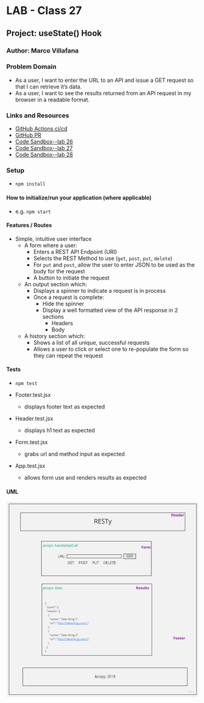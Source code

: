 # LAB - Class 27

## Project: useState() Hook

### Author: Marco Villafana

### Problem Domain  

+ As a user, I want to enter the URL to an API and issue a GET request so that I can retrieve it’s data.
+ As a user, I want to see the results returned from an API request in my browser in a readable format.

### Links and Resources

+ [GitHub Actions ci/cd](https://github.com/villafanam/resty/actions)
+ [GitHub PR](https://github.com/villafanam/resty/pull/7)
+ [Code Sandbox--lab 26](https://codesandbox.io/p/github/villafanam/resty/base?file=%2FREADME.md&workspace=%257B%2522activeFileId%2522%253A%2522clfhlrzh00004g5jw5ltteyuw%2522%252C%2522openFiles%2522%253A%255B%255D%252C%2522sidebarPanel%2522%253A%2522EXPLORER%2522%252C%2522gitSidebarPanel%2522%253A%2522COMMIT%2522%252C%2522spaces%2522%253A%257B%2522clfka9waf00n0356iho5tm627%2522%253A%257B%2522key%2522%253A%2522clfka9waf00n0356iho5tm627%2522%252C%2522name%2522%253A%2522Default%2522%252C%2522devtools%2522%253A%255B%257B%2522key%2522%253A%2522clfka9waf00n1356iz4peodem%2522%252C%2522type%2522%253A%2522PROJECT_SETUP%2522%252C%2522isMinimized%2522%253Afalse%257D%252C%257B%2522type%2522%253A%2522PREVIEW%2522%252C%2522taskId%2522%253A%2522start%2522%252C%2522port%2522%253A3000%252C%2522key%2522%253A%2522clfka9waf00n2356i41zzt5yt%2522%252C%2522isMinimized%2522%253Afalse%257D%255D%257D%257D%252C%2522currentSpace%2522%253A%2522clfka9waf00n0356iho5tm627%2522%252C%2522spacesOrder%2522%253A%255B%2522clfka9waf00n0356iho5tm627%2522%255D%252C%2522hideCodeEditor%2522%253Afalse%257D)
+ [Code Sandbox--lab 27](https://codesandbox.io/p/github/villafanam/resty/useState?file=%2FREADME.md&workspace=%257B%2522activeFileId%2522%253A%2522clfhlrzh00004g5jw5ltteyuw%2522%252C%2522openFiles%2522%253A%255B%255D%252C%2522sidebarPanel%2522%253A%2522EXPLORER%2522%252C%2522gitSidebarPanel%2522%253A%2522COMMIT%2522%252C%2522spaces%2522%253A%257B%2522clfiywfml00pn356jyqxjeskn%2522%253A%257B%2522key%2522%253A%2522clfiywfml00pn356jyqxjeskn%2522%252C%2522name%2522%253A%2522Default%2522%252C%2522devtools%2522%253A%255B%257B%2522key%2522%253A%2522clfkab7ij012k356iyms5ffsw%2522%252C%2522type%2522%253A%2522PROJECT_SETUP%2522%252C%2522isMinimized%2522%253Afalse%257D%252C%257B%2522type%2522%253A%2522PREVIEW%2522%252C%2522taskId%2522%253A%2522start%2522%252C%2522port%2522%253A3000%252C%2522key%2522%253A%2522clfka9rek00k4356i15x93ovm%2522%252C%2522isMinimized%2522%253Afalse%257D%252C%257B%2522type%2522%253A%2522TASK_LOG%2522%252C%2522taskId%2522%253A%2522start%2522%252C%2522key%2522%253A%2522clfka9ofy00eb356ilr31i8lt%2522%252C%2522isMinimized%2522%253Afalse%257D%255D%257D%257D%252C%2522currentSpace%2522%253A%2522clfiywfml00pn356jyqxjeskn%2522%252C%2522spacesOrder%2522%253A%255B%2522clfiywfml00pn356jyqxjeskn%2522%255D%252C%2522hideCodeEditor%2522%253Afalse%257D)
+ [Code Sandbox--lab 28](https://codesandbox.io/p/github/villafanam/resty/lifecycle?file=%2FREADME.md&selection=%5B%7B%22endColumn%22%3A1%2C%22endLineNumber%22%3A29%2C%22startColumn%22%3A1%2C%22startLineNumber%22%3A29%7D%5D&workspace=%257B%2522activeFileId%2522%253A%2522clfhlrzh00004g5jw5ltteyuw%2522%252C%2522openFiles%2522%253A%255B%255D%252C%2522sidebarPanel%2522%253A%2522EXPLORER%2522%252C%2522gitSidebarPanel%2522%253A%2522COMMIT%2522%252C%2522spaces%2522%253A%257B%2522clfkagw4x01nm356iiy7uqz7q%2522%253A%257B%2522key%2522%253A%2522clfkagw4x01nm356iiy7uqz7q%2522%252C%2522name%2522%253A%2522Default%2522%252C%2522devtools%2522%253A%255B%257B%2522key%2522%253A%2522clfkamgcj00o2356ie03tij3i%2522%252C%2522type%2522%253A%2522PROJECT_SETUP%2522%252C%2522isMinimized%2522%253Afalse%257D%252C%257B%2522type%2522%253A%2522PREVIEW%2522%252C%2522taskId%2522%253A%2522start%2522%252C%2522port%2522%253A3000%252C%2522key%2522%253A%2522clfkagw4x01no356im4qlgl6p%2522%252C%2522isMinimized%2522%253Afalse%257D%255D%257D%257D%252C%2522currentSpace%2522%253A%2522clfkagw4x01nm356iiy7uqz7q%2522%252C%2522spacesOrder%2522%253A%255B%2522clfkagw4x01nm356iiy7uqz7q%2522%255D%252C%2522hideCodeEditor%2522%253Afalse%257D)

### Setup

+ `npm install`

#### How to initialize/run your application (where applicable)

+ e.g. `npm start`

#### Features / Routes

+ Simple, intuitive user interface
  + A form where a user:
    + Enters a REST API Endpoint (URI)
    + Selects the REST Method to use (`get`, `post`, `put`, `delete`)
    + For `put` and `post`, allow the user to enter JSON to be used as the body for the request
    + A button to initiate the request
  + An output section which:
    + Displays a spinner to indicate a request is in process
    + Once a request is complete:
      + Hide the spinner
      + Display a well formatted view of the API response in 2 sections
        + Headers
        + Body
  + A history section which:
    + Shows a list of all unique, successful requests
    + Allows a user to click or select one to re-populate the form so they can repeat the request

#### Tests

+ `npm test`
+ Footer.test.jsx
  + displays footer text as expected

+ Header.test.jsx
  + displays h1 text as expected

+ Form.test.jsx
  + grabs url and method input as expected

+ App.test.jsx
  + allows form use and renders results as expected

#### UML

![lab 26 UML](/assets/lab%2026%20UML.jpg)
